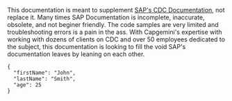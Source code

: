 This documentation is meant to supplement [SAP's CDC Documentation](https://help.sap.com/viewer/product/SAP_CUSTOMER_DATA_CLOUD/GIGYA/en-US), not replace it. Many times SAP Documentation is incomplete, inaccurate, obsolete, and not beginer friendly. The code samples are very limited and troubleshooting errors is a pain in the ass. With Capgemini's expertise with working with dozens of clients on CDC and over 50 employees dedicated to the subject, this documentation is looking to fill the void SAP's documentation leaves by leaning on each other.

```
{
  "firstName": "John",
  "lastName": "Smith",
  "age": 25
}
```
